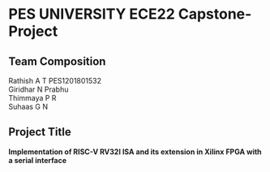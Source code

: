 # **PES UNIVERSITY ECE22** Capstone-Project 


## Team Composition
Rathish A T   PES1201801532  
Giridhar N Prabhu  
Thimmaya P R  
Suhaas G N  

## Project Title  
**Implementation of RISC-V RV32I ISA and its extension in Xilinx FPGA with a serial interface**

